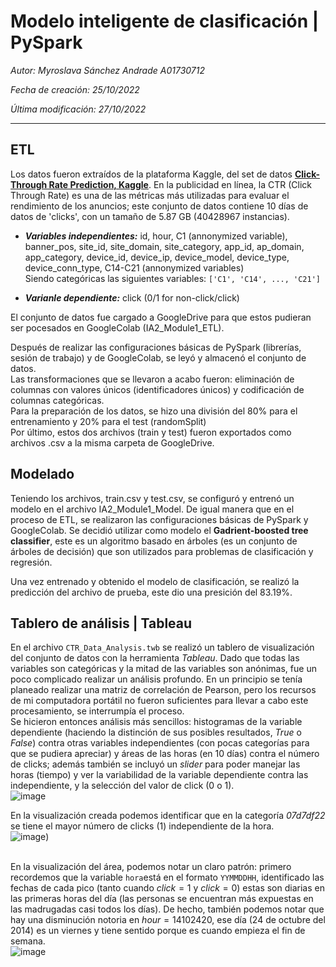 # **Modelo inteligente de clasificación | PySpark**

_Autor: Myroslava Sánchez Andrade A01730712_

_Fecha de creación: 25/10/2022_

_Última modificación: 27/10/2022_

---

## **ETL**

Los datos fueron extraídos de la plataforma Kaggle, del set de datos **[Click-Through Rate Prediction, Kaggle](https://www.kaggle.com/competitions/avazu-ctr-prediction/overview)**. En la publicidad en línea, la CTR (Click Through Rate) es una de las métricas más utilizadas para evaluar el rendimiento de los anuncios; este conjunto de datos contiene 10 días de datos de 'clicks', con un tamaño de 5.87 GB (40428967 instancias).

- **_Variables independientes:_** id, hour, C1 (annonymized variable), banner_pos, site_id, site_domain, site_category, app_id, ap_domain, app_category, device_id, device_ip, device_model, device_type, device_conn_type, C14-C21 (annonymized variables)
  <br>Siendo categóricas las siguientes variables: `['C1', 'C14', ..., 'C21']`

- **_Varianle dependiente:_** click (0/1 for non-click/click)

El conjunto de datos fue cargado a GoogleDrive para que estos pudieran ser pocesados en GoogleColab (IA2_Module1_ETL).

Después de realizar las configuraciones básicas de PySpark (librerías, sesión de trabajo) y de GoogleColab, se leyó y almacenó el conjunto de datos.
<br>Las transformaciones que se llevaron a acabo fueron: eliminación de columnas con valores únicos (identificadores únicos) y codificación de columnas categóricas.
<br>Para la preparación de los datos, se hizo una división del 80% para el entrenamiento y 20% para el test (randomSplit)
<br>Por último, estos dos archivos (train y test) fueron exportados como archivos .csv a la misma carpeta de GoogleDrive.

## **Modelado**

Teniendo los archivos, train.csv y test.csv, se configuró y entrenó un modelo en el archivo IA2_Module1_Model.
De igual manera que en el proceso de ETL, se realizaron las configuraciones básicas de PySpark y GoogleColab. Se decidió utilizar como modelo el **Gadrient-boosted tree classifier**, este es un algoritmo basado en árboles (es un conjunto de árboles de decisión) que son utilizados para problemas de clasificación y regresión.

Una vez entrenado y obtenido el modelo de clasificación, se realizó la predicción del archivo de prueba, este dio una presición del 83.19%.

## **Tablero de análisis | Tableau**

En el archivo `CTR_Data_Analysis.twb` se realizó un tablero de visualización del conjunto de datos con la herramienta _Tableau_. Dado que todas las variables son categóricas y la mitad de las variables son anónimas, fue un poco complicado realizar un análisis profundo. En un principio se tenía planeado realizar una matriz de correlación de Pearson, pero los recursos de mi computadora portátil no fueron suficientes para llevar a cabo este procesamiento, se interrumpía el proceso.
<br>Se hicieron entonces análisis más sencillos: histogramas de la variable dependiente (haciendo la distinción de sus posibles resultados, _True_ o _False_) contra otras variables independientes (con pocas categorías para que se pudiera apreciar) y áreas de las horas (en 10 días) contra el número de clicks; además también se incluyó un _slider_ para poder manejar las horas (tiempo) y ver la variabilidad de la variable dependiente contra las independiente, y la selección del valor de click (0 o 1).
<br>![image](https://user-images.githubusercontent.com/67491368/199842061-98c99d6f-cccc-41f5-adbc-c16828382c3d.png)


En la visualización creada podemos identificar que en la categoría _07d7df22_ se tiene el mayor número de clicks (1) independiente de la hora.
<br>![image](https://user-images.githubusercontent.com/67491368/199842223-daf5779d-bbdf-418c-9c7c-0038b52608be.png))

<br>En la visualización del área, podemos notar un claro patrón: primero recordemos que la variable `hora`está en el formato `YYMMDDHH`, identificado las fechas de cada pico (tanto cuando $click = 1$ y $click = 0$) estas son diarias en las primeras horas del día (las personas se encuentran más expuestas en las madrugadas casi todos los días). De hecho, también podemos notar que hay una disminución notoria en $hour = 14102420$, ese día (24 de octubre del 2014) es un viernes y tiene sentido porque es cuando empieza el fin de semana.
<br>![image](https://user-images.githubusercontent.com/67491368/199843932-78529aa4-4fff-4bae-ae95-6cec338392c1.png)

